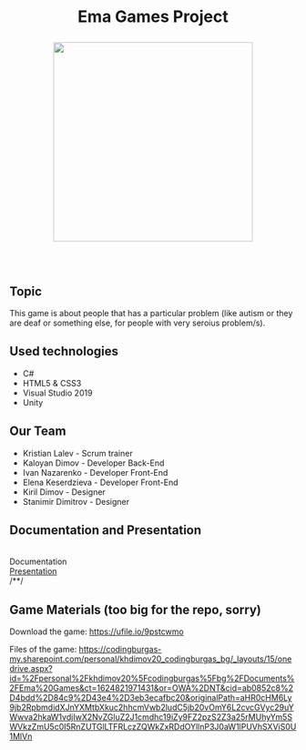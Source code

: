 <h1 align="center">Ema Games Project
  
<img align="center"><img src="https://user-images.githubusercontent.com/59725875/123548024-cca88200-d76b-11eb-9202-4347c3ab664b.png" width="350" height="350">

  
</h1>
<br>

## Topic

This game is about people that has a particular problem (like autism or they are deaf or something else, for people with very seroius problem/s).

## Used technologies

-    C#
-    HTML5 & CSS3
-    Visual Studio 2019
-    Unity

## Our Team

-   Kristian Lalev - Scrum trainer
-   Kaloyan Dimov - Developer Back-End
-   Ivan Nazarenko - Developer Front-End
-   Elena Keserdzieva - Developer Front-End
-   Kiril Dimov - Designer
-   Stanimir Dimitrov - Designer

## Documentation and Presentation
<br>
<a>Documentation</a>
<br>
<a href = https://codingburgas-my.sharepoint.com/:p:/r/personal/kalalev18_codingburgas_bg/_layouts/15/Doc.aspx?sourcedoc=%7B45B47BCB-D0FD-4825-875A-557906C9F97F%7D&file=Ema%20games%20-%20PMBlusters.pptx&action=edit&mobileredirect=true>Presentation</a>
<br>
/**/
<br>

## Game Materials (too big for the repo, sorry)

Download the game: https://ufile.io/9pstcwmo

Files of the game: https://codingburgas-my.sharepoint.com/personal/khdimov20_codingburgas_bg/_layouts/15/onedrive.aspx?id=%2Fpersonal%2Fkhdimov20%5Fcodingburgas%5Fbg%2FDocuments%2FEma%20Games&ct=1624821971431&or=OWA%2DNT&cid=ab0852c8%2D4bdd%2D84c9%2D43e4%2D3eb3ecafbc20&originalPath=aHR0cHM6Ly9jb2RpbmdidXJnYXMtbXkuc2hhcmVwb2ludC5jb20vOmY6L2cvcGVyc29uYWwva2hkaW1vdjIwX2NvZGluZ2J1cmdhc19iZy9FZ2pzS2Z3a25rMUhyYm5SWVkzZmU5c0I5RnZUTGlLTFRLczZQWkZxRDdOYllnP3J0aW1lPUVhSXViS0U1MlVn
</center>
